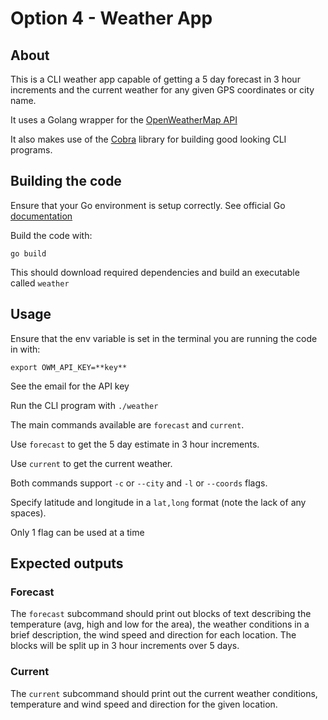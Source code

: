 # Option 4 - Weather App
## About
This is a CLI weather app capable of getting a 5 day forecast in 3 hour increments and the current weather for any given GPS coordinates or city name. 


It uses a Golang wrapper for the [OpenWeatherMap API](https://openweathermap.org/api)


It also makes use of the [Cobra](https://cobra.dev/) library for building good looking CLI programs. 

## Building the code
Ensure that your Go environment is setup correctly. See official Go [documentation](https://go.dev/doc/install)


Build the code with:

`go build`


This should download required dependencies and build an executable called `weather`


## Usage
Ensure that the env variable is set in the terminal you are running the code in with:

`export OWM_API_KEY=**key**`

See the email for the API key

Run the CLI program with `./weather`


The main commands available are `forecast` and `current`.


Use `forecast` to get the 5 day estimate in 3 hour increments. 


Use `current` to get the current weather.


Both commands support `-c` or `--city` and `-l` or `--coords`  flags. 

Specify latitude and longitude in a `lat,long` format (note the lack of any spaces).


Only 1 flag can be used at a time


## Expected outputs
### Forecast
The `forecast` subcommand should print out blocks of text describing the temperature (avg, high and low for the area), the weather conditions in a brief description, the wind speed and direction for each location. The blocks will be split up in 3 hour increments over 5 days.
### Current
The `current` subcommand should print out the current weather conditions, temperature and wind speed and direction for the given location. 
